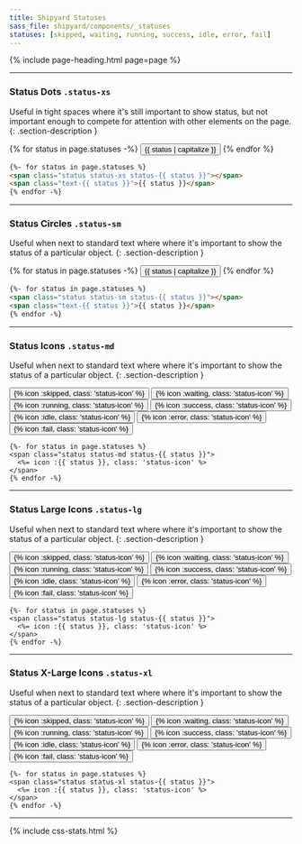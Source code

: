 ```yaml
---
title: Shipyard Statuses
sass_file: shipyard/components/_statuses
statuses: [skipped, waiting, running, success, idle, error, fail]
---
```


{% include page-heading.html page=page %}

---

### Status Dots `.status-xs`
Useful in tight spaces where it's still important to show status, but not important enough to compete for attention with other elements on the page.
{: .section-description }

<div class="mb-25">
  {% for status in page.statuses -%}
    <button class="btn btn-secondary btn-xs btn-rounded margin-right-xxs">
      <span class="status status-xs status-{{ status }}"></span>
      <span class="text-sm medium ml-2 text-{{ status }}">{{ status | capitalize }}</span>
    </button>
  {% endfor %}
</div>

```html
{%- for status in page.statuses %}
<span class="status status-xs status-{{ status }}"></span>
<span class="text-{{ status }}">{{ status }}</span>
{% endfor -%}
```

---

### Status Circles `.status-sm`
Useful when next to standard text where where it's important to show the status of a particular object.
{: .section-description }

{% for status in page.statuses -%}
  <button class="btn btn-secondary btn-sm btn-rounded margin-right-xxs">
    <span class="status status-{{ status }} status-sm"></span>
    <span class="text-md medium ml-3 text-{{ status }}">{{ status | capitalize }}</span>
  </button>
{% endfor %}

```html
{%- for status in page.statuses %}
<span class="status status-sm status-{{ status }}"></span>
<span class="text-{{ status }}">{{ status }}</span>
{% endfor -%}
```

---

### Status Icons `.status-md`
Useful when next to standard text where where it's important to show the status of a particular object.
{: .section-description }

<button tooltip="skipped">
  <span class="status status-skipped status-md">{% icon :skipped, class: 'status-icon' %}</span>
</button>
<button tooltip="waiting">
  <span class="status status-waiting status-md">{% icon :waiting, class: 'status-icon' %}</span>
</button>
<button tooltip="running">
  <span class="status status-running status-md">{% icon :running, class: 'status-icon' %}</span>
</button>
<button tooltip="success">
  <span class="status status-success status-md">{% icon :success, class: 'status-icon' %}</span>
</button>
<button tooltip="idle">
  <span class="status status-idle status-md">{% icon :idle, class: 'status-icon' %}</span>
</button>
<button tooltip="error">
  <span class="status status-error status-md">{% icon :error, class: 'status-icon' %}</span>
</button>
<button tooltip="fail">
  <span class="status status-fail status-md">{% icon :fail, class: 'status-icon' %}</span>
</button>

```erb
{%- for status in page.statuses %}
<span class="status status-md status-{{ status }}">
  <%= icon :{{ status }}, class: 'status-icon' %>
</span>
{% endfor -%}
```

---

### Status Large Icons `.status-lg`
Useful when next to standard text where where it's important to show the status of a particular object.
{: .section-description }

<button tooltip="skipped">
  <span class="status status-skipped status-lg">{% icon :skipped, class: 'status-icon' %}</span>
</button>
<button tooltip="waiting">
  <span class="status status-waiting status-lg">{% icon :waiting, class: 'status-icon' %}</span>
</button>
<button tooltip="running">
  <span class="status status-running status-lg">{% icon :running, class: 'status-icon' %}</span>
</button>
<button tooltip="success">
  <span class="status status-success status-lg">{% icon :success, class: 'status-icon' %}</span>
</button>
<button tooltip="idle">
  <span class="status status-idle status-lg">{% icon :idle, class: 'status-icon' %}</span>
</button>
<button tooltip="error">
  <span class="status status-error status-lg">{% icon :error, class: 'status-icon' %}</span>
</button>
<button tooltip="fail">
  <span class="status status-fail status-lg">{% icon :fail, class: 'status-icon' %}</span>
</button>

```erb
{%- for status in page.statuses %}
<span class="status status-lg status-{{ status }}">
  <%= icon :{{ status }}, class: 'status-icon' %>
</span>
{% endfor -%}
```

---

### Status X-Large Icons `.status-xl`
Useful when next to standard text where where it's important to show the status of a particular object.
{: .section-description }

<button tooltip="skipped">
  <span class="status status-skipped status-xl">{% icon :skipped, class: 'status-icon' %}</span>
</button>
<button tooltip="waiting">
  <span class="status status-waiting status-xl">{% icon :waiting, class: 'status-icon' %}</span>
</button>
<button tooltip="running">
  <span class="status status-running status-xl">{% icon :running, class: 'status-icon' %}</span>
</button>
<button tooltip="success">
  <span class="status status-success status-xl">{% icon :success, class: 'status-icon' %}</span>
</button>
<button tooltip="idle">
  <span class="status status-idle status-xl">{% icon :idle, class: 'status-icon' %}</span>
</button>
<button tooltip="error">
  <span class="status status-error status-xl">{% icon :error, class: 'status-icon' %}</span>
</button>
<button tooltip="fail">
  <span class="status status-fail status-xl">{% icon :fail, class: 'status-icon' %}</span>
</button>

```erb
{%- for status in page.statuses %}
<span class="status status-xl status-{{ status }}">
  <%= icon :{{ status }}, class: 'status-icon' %>
</span>
{% endfor -%}
```

---

{% include css-stats.html %}
